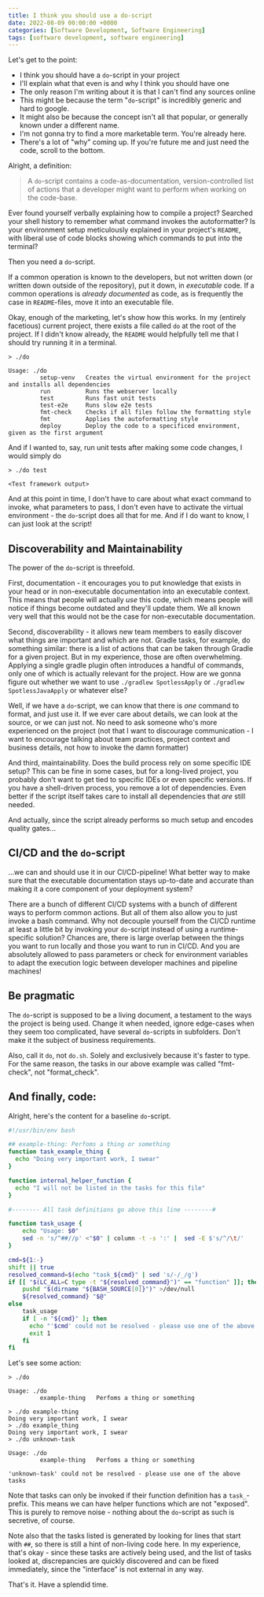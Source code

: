 ```yaml
---
title: I think you should use a do-script
date: 2022-08-09 00:00:00 +0000
categories: [Software Development, Software Engineering]
tags: [software development, software engineering]
---
```


Let's get to the point:

- I think you should have a `do`-script in your project
- I'll explain what that even is and why I think you should have one
- The only reason I'm writing about it is that I can't find any sources online
- This might be because the term "`do`-script" is incredibly generic and hard to google.
- It might also be because the concept isn't all that popular, or generally known under a different name.
- I'm not gonna try to find a more marketable term. You're already here.
- There's a lot of "why" coming up. If you're future me and just need the code, scroll to the bottom.

Alright, a definition:

> A `do`-script contains a code-as-documentation, version-controlled list of actions that a developer might want to perform when working on the code-base.

Ever found yourself verbally explaining how to compile a project? Searched your shell history to remember what command invokes the autoformatter? Is your environment setup meticulously explained in your project's `README`, with liberal use of code blocks showing which commands to put into the terminal?

Then you need a `do`-script.

If a common operation is known to the developers, but not written down (or written down outside of the repository), put it down, in _executable_ code. If a common operations is _already documented_ as code, as is frequently the case in `README`-files, move it into an executable file.

Okay, enough of the marketing, let's show how this works. In my (entirely facetious) current project, there exists a file called `do` at the root of the project. If I didn't know already, the `README` would helpfully tell me that I should try running it in a terminal.

```
> ./do

Usage: ./do
         setup-venv   Creates the virtual environment for the project and installs all dependencies
         run          Runs the webserver locally
         test         Runs fast unit tests
         test-e2e     Runs slow e2e tests  
         fmt-check    Checks if all files follow the formatting style
         fmt          Applies the autoformatting style
         deploy       Deploy the code to a specificed environment, given as the first argument
```

And if I wanted to, say, run unit tests after making some code changes, I would simply do

```
> ./do test

<Test framework output>
```

And at this point in time, I don't have to care about what exact command to invoke, what parameters to pass, I don't even have to activate the virtual environment - the `do`-script does all that for me. And if I do want to know, I can just look at the script!


## Discoverability and Maintainability

The power of the `do`-script is threefold.

First, documentation - it encourages you to put knowledge that exists in your head or in non-executable documentation into an executable context.
This means that people will actually _use_ this code, which means people will notice if things become outdated and they'll update them.
We all known very well that this would not be the case for non-executable documentation.

Second, discoverability - it allows new team members to easily discover what things are important and which are not. Gradle tasks, for example, do something similar: there is a list of actions that can be taken through Gradle for a given project. But in my experience, those are often overwhelming. Applying a single gradle plugin often introduces a handful of commands, only one of which is actually relevant for the project. How are we gonna figure out whether we want to use `./gradlew SpotlessApply` or `./gradlew SpotlessJavaApply` or whatever else?

Well, if we have a `do`-script, we can know that there is _one_ command to format, and just use it. If we ever care about details, we can look at the source, or we can just not. No need to ask someone who's more experienced on the project (not that I want to discourage communication - I want to encourage talking about team practices, project context and business details, not how to invoke the damn formatter)

And third, maintainability. Does the build process rely on some specific IDE setup? This can be fine in some cases, but for a long-lived project, you probably don't want to get tied to specific IDEs or even specific versions. If you have a shell-driven process, you remove a lot of dependencies. Even better if the script itself takes care to install all dependencies that _are_ still needed.

And actually, since the script already performs so much setup and encodes quality gates...

## CI/CD and the `do`-script

...we can and should use it in our CI/CD-pipeline! What better way to make sure that the executable documentation stays up-to-date and accurate than making it a core component of your deployment system?

There are a bunch of different CI/CD systems with a bunch of different ways to perform common actions. But all of them also allow you to just invoke a bash command. Why not decouple yourself from the CI/CD runtime at least a little bit by invoking your `do`-script instead of using a runtime-specific solution? Chances are, there is large overlap between the things you want to run locally and those you want to run in CI/CD. And you are absolutely allowed to pass parameters or check for environment variables to adapt the execution logic between developer machines and pipeline machines!


## Be pragmatic

The `do`-script is supposed to be a living document, a testament to the ways the project is being used. Change it when needed, ignore edge-cases when they seem too complicated, have several `do`-scripts in subfolders. Don't make it the subject of business requirements.

Also, call it `do`, not `do.sh`. Solely and exclusively because it's faster to type. For the same reason, the tasks in our above example was called "fmt-check", not "format_check".


## And finally, code:

Alright, here's the content for a baseline `do`-script.

```bash
#!/usr/bin/env bash

## example-thing: Perfoms a thing or something
function task_example_thing {
  echo "Doing very important work, I swear"
}

function internal_helper_function {
  echo "I will not be listed in the tasks for this file"
}

#-------- All task definitions go above this line --------#

function task_usage {
    echo "Usage: $0"
    sed -n 's/^##//p' <"$0" | column -t -s ':' |  sed -E $'s/^/\t/'
}

cmd=${1:-}
shift || true
resolved_command=$(echo "task_${cmd}" | sed 's/-/_/g')
if [[ "$(LC_ALL=C type -t "${resolved_command}")" == "function" ]]; then
    pushd "$(dirname "${BASH_SOURCE[0]}")" >/dev/null
    ${resolved_command} "$@"
else
    task_usage
    if [ -n "${cmd}" ]; then
      echo "'$cmd' could not be resolved - please use one of the above tasks"
      exit 1
    fi
fi
```

Let's see some action:

```
> ./do

Usage: ./do
         example-thing   Perfoms a thing or something

> ./do example-thing
Doing very important work, I swear
> ./do example_thing
Doing very important work, I swear
> ./do unknown-task

Usage: ./do
         example-thing   Perfoms a thing or something

'unknown-task' could not be resolved - please use one of the above tasks
```

Note that tasks can only be invoked if their function definition has a `task_`-prefix. This means we can have helper functions which are not "exposed". This is purely to remove noise - nothing about the `do`-script as such is secretive, of course.

Note also that the tasks listed is generated by looking for lines that start with `##`, so there is still a hint of non-living code here. In my experience, that's okay - since these tasks are actively being used, and the list of tasks looked at, discrepancies are quickly discovered and can be fixed immediately, since the "interface" is not external in any way. 

That's it. Have a splendid time.